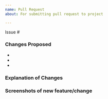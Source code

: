 ```yaml
---
name: Pull Request
about: For submitting pull request to project

---
```


Issue #

### Changes Proposed
- 
- 
- 

### Explanation of Changes



### Screenshots of new feature/change
